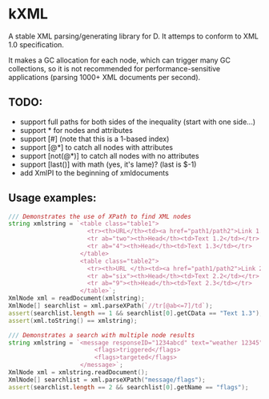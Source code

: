 kXML
====

A stable XML parsing/generating library for D. It attemps to conform to XML 1.0 specification.

It makes a GC allocation for each node, which can trigger many GC collections, so it is not recommended for performance-sensitive applications (parsing 1000+ XML documents per second).

TODO:
-----

- support full paths for both sides of the inequality (start with one side...)
- support * for nodes and attributes
- support \[#] (note that this is a 1-based index)
- support [@*] to catch all nodes with attributes
- support [not(@*)] to catch all nodes with no attributes
- support [last()] with math (yes, it's lame)? (last is $-1)
- add <?xml ?> XmlPI to the beginning of xmldocuments


Usage examples:
---------------
```D
/// Demonstrates the use of XPath to find XML nodes
string xmlstring = `<table class="table1">
					  <tr><th>URL</th><td><a href="path1/path2">Link 1.1</a></td></tr>
					  <tr ab="two"><th>Head</th><td>Text 1.2</td></tr>
					  <tr ab="4"><th>Head</th><td>Text 1.3</td></tr>
					</table>
					<table class="table2">
					  <tr><th>URL </th><td><a href="path1/path2">Link 2.1</a></td></tr>
					  <tr ab="six"><th>Head</th><td>Text 2.2</td></tr>
					  <tr ab="9"><th>Head</th><td>Text 2.3</td></tr>
					</table>`;
XmlNode xml = readDocument(xmlstring);
XmlNode[] searchlist = xml.parseXPath(`//tr[@ab<=7]/td`);
assert(searchlist.length == 1 && searchlist[0].getCData == "Text 1.3");
assert(xml.toString() == xmlstring);

/// Demonstrates a search with multiple node results
string xmlstring = `<message responseID="1234abcd" text="weather 12345" type="message" order="5">
						<flags>triggered</flags>
						<flags>targeted</flags>
					</message>`;
XmlNode xml = xmlstring.readDocument();
XmlNode[] searchlist = xml.parseXPath("message/flags");
assert(searchlist.length == 2 && searchlist[0].getName == "flags");
```
